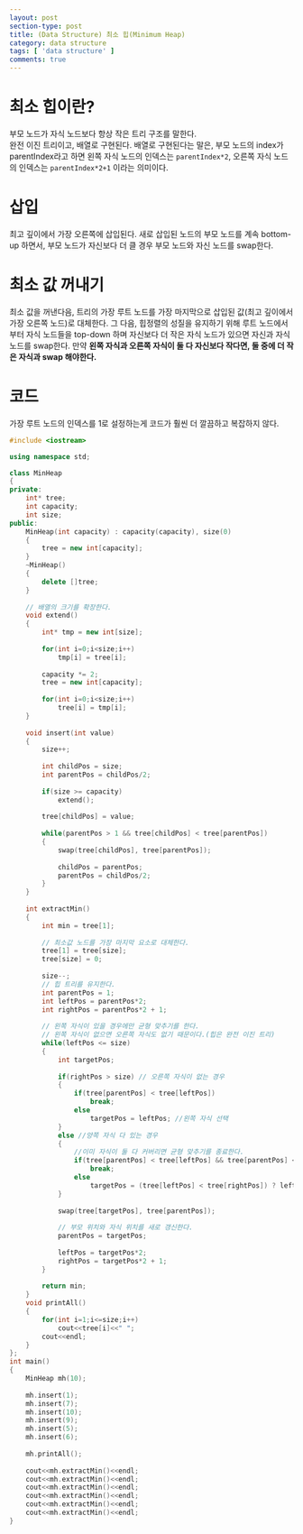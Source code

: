 ```yaml
---
layout: post
section-type: post
title: (Data Structure) 최소 힙(Minimum Heap)
category: data structure
tags: [ 'data structure' ]
comments: true
---
```


# 최소 힙이란?

부모 노드가 자식 노드보다 항상 작은 트리 구조를 말한다.  
완전 이진 트리이고, 배열로 구현된다. 배열로 구현된다는 말은, 부모 노드의 index가 parentIndex라고 하면 왼쪽 자식 노드의 인덱스는 `parentIndex*2`, 오른쪽 자식 노드의 인덱스는 `parentIndex*2+1` 이라는 의미이다.

# 삽입

최고 깊이에서 가장 오른쪽에 삽입된다. 새로 삽입된 노드의 부모 노드를 계속 bottom-up 하면서, 부모 노드가 자신보다 더 클 경우 부모 노드와 자신 노드를 swap한다.  

# 최소 값 꺼내기

최소 값을 꺼낸다음, 트리의 가장 루트 노드를 가장 마지막으로 삽입된 값(최고 깊이에서 가장 오른쪽 노드)로 대체한다. 그 다음, 힙정렬의 성질을 유지하기 위해 루트 노드에서 부터 자식 노드들을 top-down 하며 자신보다 더 작은 자식 노드가 있으면 자신과 자식노드를 swap한다. 만약 **왼쪽 자식과 오른쪽 자식이 둘 다 자신보다 작다면, 둘 중에 더 작은 자식과 swap 해야한다.**

# 코드

가장 루트 노드의 인덱스를 1로 설정하는게 코드가 훨씬 더 깔끔하고 복잡하지 않다.

``` cpp
#include <iostream>

using namespace std;

class MinHeap
{
private:
    int* tree;
    int capacity;
    int size;
public:
    MinHeap(int capacity) : capacity(capacity), size(0)
    {
        tree = new int[capacity];
    }
    ~MinHeap()
    {
        delete []tree;
    }
    
    // 배열의 크기를 확장한다.
    void extend()
    {
        int* tmp = new int[size];
        
        for(int i=0;i<size;i++)
            tmp[i] = tree[i];
        
        capacity *= 2;
        tree = new int[capacity];
        
        for(int i=0;i<size;i++)
            tree[i] = tmp[i];
    }
    
    void insert(int value)
    {
        size++;
        
        int childPos = size;
        int parentPos = childPos/2;
        
        if(size >= capacity)
            extend();
        
        tree[childPos] = value;
        
        while(parentPos > 1 && tree[childPos] < tree[parentPos])
        {
            swap(tree[childPos], tree[parentPos]);
            
            childPos = parentPos;
            parentPos = childPos/2;
        }
    }
    
    int extractMin()
    {
        int min = tree[1];
        
        // 최소값 노드를 가장 마지막 요소로 대체한다.
        tree[1] = tree[size];
        tree[size] = 0;
        
        size--;
        // 힙 트리를 유지한다.
        int parentPos = 1;
        int leftPos = parentPos*2;
        int rightPos = parentPos*2 + 1;
        
        // 왼쪽 자식이 있을 경우에만 균형 맞추기를 한다.
        // 왼쪽 자식이 없으면 오른쪽 자식도 없기 때문이다.(힙은 완전 이진 트리)
        while(leftPos <= size)
        {
            int targetPos;
            
            if(rightPos > size) // 오른쪽 자식이 없는 경우
            {
                if(tree[parentPos] < tree[leftPos])
                    break;
                else
                    targetPos = leftPos; //왼쪽 자식 선택
            }
            else //양쪽 자식 다 있는 경우
            {
                //이미 자식이 둘 다 커버리면 균형 맞추기를 종료한다.
                if(tree[parentPos] < tree[leftPos] && tree[parentPos] < tree[rightPos])
                    break;
                else
                    targetPos = (tree[leftPos] < tree[rightPos]) ? leftPos : rightPos; // 양쪽 자식 중에 더 큰 녀석과 부모와 교환한다.
            }
            
            swap(tree[targetPos], tree[parentPos]);
            
            // 부모 위치와 자식 위치를 새로 갱신한다.
            parentPos = targetPos;
            
            leftPos = targetPos*2;
            rightPos = targetPos*2 + 1;
        }
        
        return min;
    }
    void printAll()
    {
        for(int i=1;i<=size;i++)
            cout<<tree[i]<<" ";
        cout<<endl;
    }
};
int main()
{
    MinHeap mh(10);
    
    mh.insert(1);
    mh.insert(7);
    mh.insert(10);
    mh.insert(9);
    mh.insert(5);
    mh.insert(6);
    
    mh.printAll();
    
    cout<<mh.extractMin()<<endl;
    cout<<mh.extractMin()<<endl;
    cout<<mh.extractMin()<<endl;
    cout<<mh.extractMin()<<endl;
    cout<<mh.extractMin()<<endl;
    cout<<mh.extractMin()<<endl;
}
```
